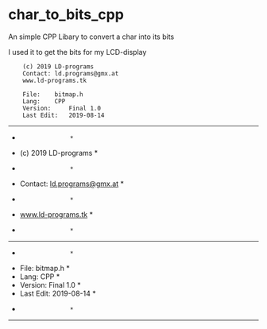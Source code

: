 # char_to_bits_cpp
An simple CPP Libary to convert a char into its bits

I used it to get the bits for my LCD-display

        (c) 2019 LD-programs
        Contact: ld.programs@gmx.at
        www.ld-programs.tk      

        File: 	 bitmap.h
        Lang: 	 CPP 
        Version: 	 Final 1.0
        Last Edit:	 2019-08-14
        
        
 * * * * * * * * * * * * * * * * * * * * *
 * 					 *
 * 	(c) 2019 LD-programs 		 *	
 *					 *
 * 	Contact: ld.programs@gmx.at	 *
 *					 *
 *	www.ld-programs.tk		 *
 *					 *
 * * * * * * * * * * * * * * * * * * * * *
 *					 * 
 *	File: 	 	bitmap.h 	 *
 *	Lang: 	 	CPP 		 *
 * 	Version: 	Final 1.0 	 * 
 *	Last Edit:	2019-08-14	 *
 *					 * 
 * * * * * * * * * * * * * * * * * * * * *
 
